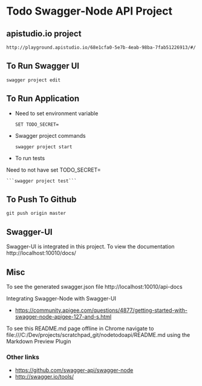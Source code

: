 # Todo Swagger-Node API Project


## apistudio.io project

    http://playground.apistudio.io/68e1cfa0-5e7b-4eab-98ba-7fab51226913/#/

## To Run Swagger UI

```swagger project edit```

## To Run Application

* Need to set environment variable

    ```SET TODO_SECRET=```

* Swagger project commands

    ```swagger project start```

* To run tests

Need to not have set TODO_SECRET=

    ```swagger project test```



## To Push To Github

```git push origin master```

## Swagger-UI

Swagger-UI is integrated in this project. To view the documentation http://localhost:10010/docs/



## Misc

To see the generated swagger.json file http://localhost:10010/api-docs

Integrating Swagger-Node with Swagger-UI

* https://community.apigee.com/questions/4877/getting-started-with-swagger-node-apigee-127-and-s.html

To see this README.md page offline in Chrome navigate to file:///C:/Dev/projects/scratchpad_git/nodetodoapi/README.md using the Markdown Preview Plugin

### Other links

* https://github.com/swagger-api/swagger-node
* http://swagger.io/tools/
